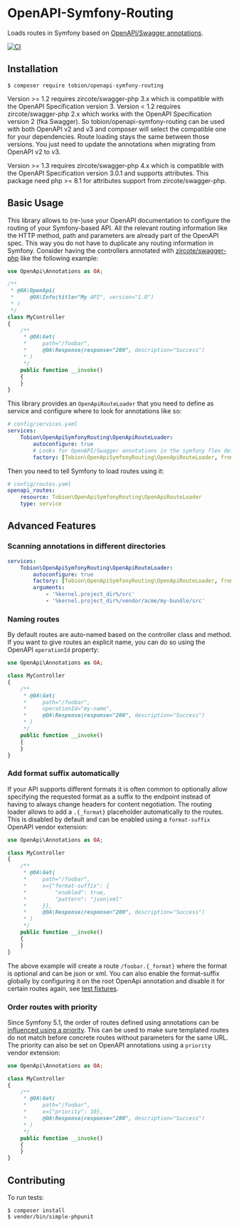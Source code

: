 # OpenAPI-Symfony-Routing

Loads routes in Symfony based on [OpenAPI/Swagger annotations](https://github.com/zircote/swagger-php).

[![CI](https://github.com/Tobion/OpenAPI-Symfony-Routing/workflows/CI/badge.svg)](https://github.com/Tobion/OpenAPI-Symfony-Routing/actions)

## Installation

    $ composer require tobion/openapi-symfony-routing

Version >= 1.2 requires zircote/swagger-php 3.x which is compatible with the OpenAPI Specification version 3.
Version < 1.2 requires zircote/swagger-php 2.x which works with the OpenAPI Specification version 2 (fka Swagger).
So tobion/openapi-symfony-routing can be used with both OpenAPI v2 and v3 and composer will select the compatible one for your dependencies.
Route loading stays the same between those versions. You just need to update the annotations when migrating from OpenAPI v2 to v3.

Version >= 1.3 requires zircote/swagger-php 4.x which is compatible with the OpenAPI Specification version 3.0.1 and supports attributes. This package need php >= 8.1 for attributes support from zircote/swagger-php.

## Basic Usage

This library allows to (re-)use your OpenAPI documentation to configure the routing of your Symfony-based API.
All the relevant routing information like the HTTP method, path and parameters are already part of the OpenAPI spec.
This way you do not have to duplicate any routing information in Symfony. Consider having the controllers annotated with
[zircote/swagger-php](https://github.com/zircote/swagger-php) like the following example:

```php
use OpenApi\Annotations as OA;

/**
 * @OA\OpenApi(
 *     @OA\Info(title="My API", version="1.0")
 * )
 */
class MyController
{
    /**
     * @OA\Get(
     *     path="/foobar",
     *     @OA\Response(response="200", description="Success")
     * )
     */
    public function __invoke()
    {
    }
}
```

This library provides an `OpenApiRouteLoader` that you need to define as service and configure where to look for annotations like so:

```yaml
# config/services.yaml
services:
    Tobion\OpenApiSymfonyRouting\OpenApiRouteLoader:
        autoconfigure: true
        # Looks for OpenAPI/Swagger annotations in the symfony flex default "src" directory
        factory: [Tobion\OpenApiSymfonyRouting\OpenApiRouteLoader, fromSrcDirectory]
```

Then you need to tell Symfony to load routes using it:

```yaml
# config/routes.yaml
openapi_routes:
    resource: Tobion\OpenApiSymfonyRouting\OpenApiRouteLoader
    type: service
```

## Advanced Features

### Scanning annotations in different directories

```yaml
services:
    Tobion\OpenApiSymfonyRouting\OpenApiRouteLoader:
        autoconfigure: true
        factory: [Tobion\OpenApiSymfonyRouting\OpenApiRouteLoader, fromDirectories]
        arguments:
            - '%kernel.project_dir%/src'
            - '%kernel.project_dir%/vendor/acme/my-bundle/src'
```

### Naming routes

By default routes are auto-named based on the controller class and method. If you want to give routes
an explicit name, you can do so using the OpenAPI `operationId` property:

```php
use OpenApi\Annotations as OA;

class MyController
{
    /**
     * @OA\Get(
     *     path="/foobar",
     *     operationId="my-name",
     *     @OA\Response(response="200", description="Success")
     * )
     */
    public function __invoke()
    {
    }
}
```

### Add format suffix automatically

If your API supports different formats it is often common to optionally allow specifying the requested format as a suffix
to the endpoint instead of having to always change headers for content negotiation.
The routing loader allows to add a `.{_format}` placeholder automatically to the routes. This is disabled by default
and can be enabled using a `format-suffix` OpenAPI vendor extension:

```php
use OpenApi\Annotations as OA;

class MyController
{
    /**
     * @OA\Get(
     *     path="/foobar",
     *     x={"format-suffix": {
     *         "enabled": true,
     *         "pattern": "json|xml"
     *     }},
     *     @OA\Response(response="200", description="Success")
     * )
     */
    public function __invoke()
    {
    }
}
```

The above example will create a route `/foobar.{_format}` where the format is optional and can be json or xml.
You can also enable the format-suffix globally by configuring it on the root OpenApi annotation and disable it for
certain routes again, see [test fixtures](./tests/Fixtures/FormatSuffix/Controller.php).

### Order routes with priority

Since Symfony 5.1, the order of routes defined using annotations can be [influenced using a priority](https://symfony.com/doc/current/routing.html#priority-parameter).
This can be used to make sure templated routes do not match before concrete routes without parameters for the same URL.
The priority can also be set on OpenAPI annotations using a `priority` vendor extension:

```php
use OpenApi\Annotations as OA;

class MyController
{
    /**
     * @OA\Get(
     *     path="/foobar",
     *     x={"priority": 10},
     *     @OA\Response(response="200", description="Success")
     * )
     */
    public function __invoke()
    {
    }
}
```

## Contributing

To run tests:

    $ composer install
    $ vendor/bin/simple-phpunit
